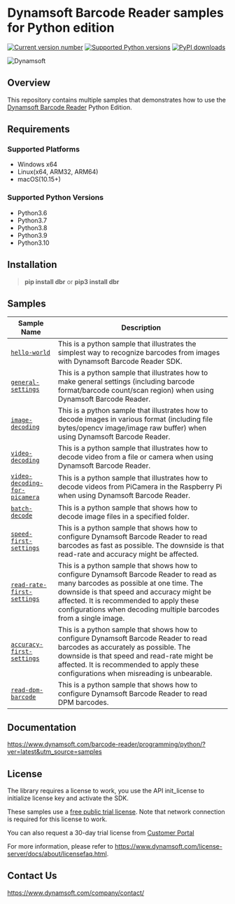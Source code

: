 # Dynamsoft Barcode Reader samples for Python edition

[![Current version number](https://img.shields.io/pypi/v/dbr?color=orange)](https://pypi.org/project/dbr/)
[![Supported Python versions](https://img.shields.io/badge/python-3.6%20%7C%203.7%20%7C%203.8%20%7C%203.9-blue)](https://www.python.org/downloads/)
[![PyPI downloads](https://img.shields.io/pypi/dm/dbr)](https://pypistats.org/packages/dbr)

![Dynamsoft](https://dynamsoft.github.io/styleguide/assets/images/icons/dynamsoft_logos/dynamsoft_logo_original.png "Dynamsoft")  

## Overview

This repository contains multiple samples that demonstrates how to use the [Dynamsoft Barcode Reader](https://www.dynamsoft.com/barcode-reader/overview/) Python Edition.

## Requirements

### Supported Platforms
- Windows x64
- Linux(x64, ARM32, ARM64)
- macOS(10.15+)

### Supported Python Versions

- Python3.6
- Python3.7
- Python3.8
- Python3.9
- Python3.10

## Installation

>**pip install dbr** or **pip3 install dbr**

## Samples

| Sample Name | Description |
| ----------- | ----------- |
| [`hello-world`](samples/hello-world.py) | This is a python sample that illustrates the simplest way to recognize barcodes from images with Dynamsoft Barcode Reader SDK. |
| [`general-settings`](samples/general-settings.py) | This is a python sample that illustrates how to make general settings (including barcode format/barcode count/scan region) when using Dynamsoft Barcode Reader. | 
| [`image-decoding`](samples/image-decoding.py) | This is a python sample that illustrates how to decode images in various format (including file bytes/opencv image/image raw buffer) when using Dynamsoft Barcode Reader. | 
| [`video-decoding`](samples/video-decoding.py) | This is a python sample that illustrates how to decode video from a file or camera when using Dynamsoft Barcode Reader. | 
| [`video-decoding-for-picamera`](samples/video-decoding-for-picamera.py) | This is a python sample that illustrates how to decode videos from PiCamera in the Raspberry Pi when using Dynamsoft Barcode Reader. | 
| [`batch-decode`](samples/performance/batch-decode.py) | This is a python sample that shows how to decode image files in a specified folder. |
| [`speed-first-settings`](samples/performance/speed-first-settings.py) | This is a python sample that shows how to configure Dynamsoft Barcode Reader to read barcodes as fast as possible. The downside is that read-rate and accuracy might be affected. |
| [`read-rate-first-settings`](samples/performance/read-rate-first-settings.py) | This is a python sample that shows how to configure Dynamsoft Barcode Reader to read as many barcodes as possible at one time. The downside is that speed and accuracy might be affected. It is recommended to apply these configurations when decoding multiple barcodes from a single image. |
| [`accuracy-first-settings`](samples/performance/accuracy-first-settings.py) | This is a python sample that shows how to configure Dynamsoft Barcode Reader to read barcodes as accurately as possible. The downside is that speed and read-rate might be affected. It is recommended to apply these configurations when misreading is unbearable. |
| [`read-dpm-barcode`](samples/use-case/read-dpm-barcode.py) | This is a python sample that shows how to configure Dynamsoft Barcode Reader to read DPM barcodes. |

## Documentation

https://www.dynamsoft.com/barcode-reader/programming/python/?ver=latest&utm_source=samples

## License

The library requires a license to work, you use the API init_license to initialize license key and activate the SDK.

These samples use a <a href="https://www.dynamsoft.com/license-server/docs/about/terms.html?ver=latest&product=dbr&utm_source=samples&package=python#public-trial-license" target="_blank">free public trial license</a>. Note that network connection is required for this license to work.

You can also request a 30-day trial license from <a href="https://www.dynamsoft.com/customer/license/trialLicense?product=dbr&utm_source=samples&package=python" target="_blank">Customer Portal</a>

For more information, please refer to https://www.dynamsoft.com/license-server/docs/about/licensefaq.html.

## Contact Us

https://www.dynamsoft.com/company/contact/
